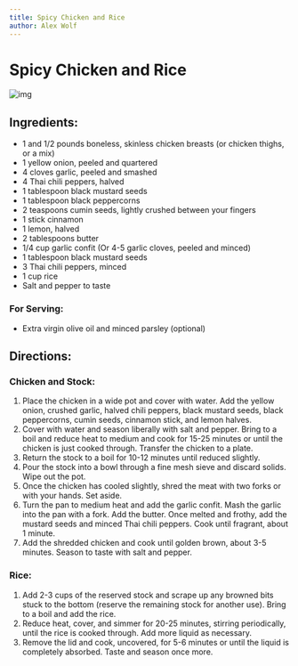 ```yaml
---
title: Spicy Chicken and Rice
author: Alex Wolf
---
```

# Spicy Chicken and Rice

![img](images/Spicy_Chicken_and_Rice.jpg)

## Ingredients:

* 1 and 1/2 pounds boneless, skinless chicken breasts (or chicken thighs, or a mix)
* 1 yellow onion, peeled and quartered
* 4 cloves garlic, peeled and smashed
* 4 Thai chili peppers, halved
* 1 tablespoon black mustard seeds
* 1 tablespoon black peppercorns
* 2 teaspoons cumin seeds, lightly crushed between your fingers
* 1 stick cinnamon
* 1 lemon, halved
* 2 tablespoons butter
* 1/4 cup garlic confit (Or 4-5 garlic cloves, peeled and minced)
* 1 tablespoon black mustard seeds
* 3 Thai chili peppers, minced
* 1 cup rice
* Salt and pepper to taste

### For Serving:

* Extra virgin olive oil and minced parsley (optional)

## Directions:

### Chicken and Stock:

1. Place the chicken in a wide pot and cover with water. Add the yellow onion, crushed garlic, halved chili peppers, black mustard seeds, black peppercorns, cumin seeds, cinnamon stick, and lemon halves.
2. Cover with water and season liberally with salt and pepper. Bring to a boil and reduce heat to medium and cook for 15-25 minutes or until the chicken is just cooked through. Transfer the chicken to a plate.
3. Return the stock to a boil for 10-12 minutes until reduced slightly.
4. Pour the stock into a bowl through a fine mesh sieve and discard solids. Wipe out the pot.
5. Once the chicken has cooled slightly, shred the meat with two forks or with your hands. Set aside.
6. Turn the pan to medium heat and add the garlic confit. Mash the garlic into the pan with a fork. Add the butter. Once melted and frothy, add the mustard seeds and minced Thai chili peppers. Cook until fragrant, about 1 minute.
7. Add the shredded chicken and cook until golden brown, about 3-5 minutes. Season to taste with salt and pepper.

### Rice:

1. Add 2-3 cups of the reserved stock and scrape up any browned bits stuck to the bottom (reserve the remaining stock for another use). Bring to a boil and add the rice.
2. Reduce heat, cover, and simmer for 20-25 minutes, stirring periodically, until the rice is cooked through. Add more liquid as necessary.
3. Remove the lid and cook, uncovered, for 5-6 minutes or until the liquid is completely absorbed. Taste and season once more.
